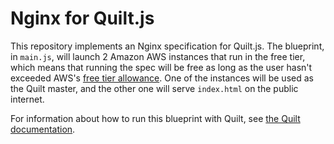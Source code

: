 # Nginx for Quilt.js

This repository implements an Nginx specification for Quilt.js.
The blueprint, in `main.js`, will launch 2 Amazon AWS instances
that run in the free tier, which means that running the spec will
be free as long as the user hasn't exceeded AWS's
[free tier allowance](https://aws.amazon.com/free/). One of the
instances will be used as the Quilt master, and the other one
will serve `index.html` on the public internet.

For information about how to run this blueprint with Quilt, see
[the Quilt documentation](http://docs.quilt.io).
